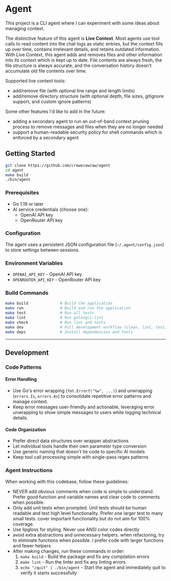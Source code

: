 # Agent

This project is a CLI agent where I can experiment with some ideas about managing context.

The distinctive feature of this agent is **Live Context**. Most agents use tool calls to read content into the chat logs as static entries, but the context fills up over time, contains irrelevant details, and retains outdated information. With Live Context, this agent adds and removes files and other information into its context which is kept up to date. File contents are always fresh, the file structure is always accurate, and the conversation history doesn't accumulate old file contents over time.

Supported live context tools:
- add/remove file (with optional line range and length limits)
- add/remove directory structure (with optional depth, file sizes, gitignore support, and custom ignore patterns)

Some other features I'd like to add in the future:
- adding a secondary agent to run an out-of-band context pruning process to remove messages and files when they are no longer needed
- support a human-readable security policy for shell commands which is enforced by a secondary agent

## Getting Started

```bash
git clone https://github.com/crowecawcaw/agent
cd agent
make build
./bin/agent
```

### Prerequisites
- Go 1.19 or later
- AI service credentials (choose one):
  - OpenAI API key
  - OpenRouter API key

### Configuration
The agent uses a persistent JSON configuration file (`~/.agent/config.json`) to store settings between sessions.

### Environment Variables
- `OPENAI_API_KEY` - OpenAI API key
- `OPENROUTER_API_KEY` - OpenRouter API key

### Build Commands
```bash
make build              # Build the application
make run                # Build and run the application
make test               # Run all tests
make lint               # Run golangci-lint
make check              # Run lint and tests
make dev                # Full development workflow (clean, lint, test, build)
make deps               # Install dependencies and tools
```

---

## Development

### Code Patterns

#### Error Handling
- Use Go's error wrapping (`fmt.Errorf("%w", ...)`) and unwrapping (`errors.Is`, `errors.As`) to consolidate repetitive error patterns and manage context.
- Keep error messages user-friendly and actionable, leveraging error unwrapping to show simple messages to users while logging technical details.

#### Code Organization
- Prefer direct data structures over wrapper abstractions
- Let individual tools handle their own parameter type conversion
- Use generic naming that doesn't tie code to specific AI models
- Keep tool call processing simple with single-pass regex patterns

### Agent Instructions

When working with this codebase, follow these guidelines:

- NEVER add obvious comments when code is simple to understand. Prefer good function and variable names and clear code to comments when possible.
- Only add unit tests when prompted. Unit tests should be human readable and test high level functionality. Prefer one larger test to many small tests. cover important functionality but do not aim for 100% coverage. 
- Use lipgloss for styling. Never use ANSI color codes directly
- avoid extra abstractions and unnecessary helpers. when refactoring, try to eliminate functions when possible. I prefer code with larger functions and fewer helpers
- After making changes, run these commands in order:
  1. `make build` - Build the package and fix any compilation errors
  2. `make lint` - Run the linter and fix any linting errors  
  3. `echo "/quit" | ./bin/agent` - Start the agent and immediately quit to verify it starts successfully